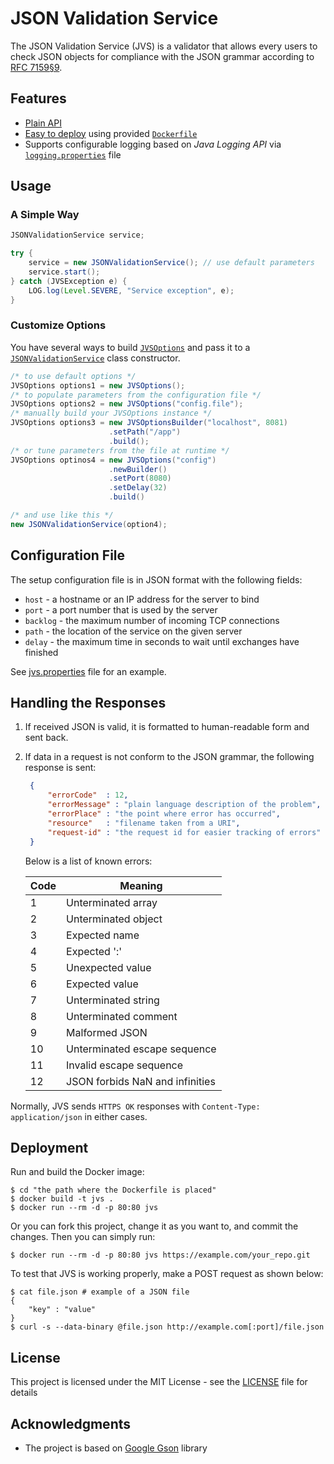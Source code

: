# JSON Validation Service
The JSON Validation Service (JVS) is a validator that allows every users to check JSON objects for compliance with the JSON grammar according to [RFC 7159§9](https://tools.ietf.org/html/rfc7159#section-9).

## Features

* [Plain API](#usage)
* [Easy to deploy](#deployment) using provided [`Dockerfile`](Dockerfile)
* Supports configurable logging based on *Java Logging API* via [`logging.properties`](logging.properties) file

## Usage

### A Simple Way

```java
JSONValidationService service;

try {
    service = new JSONValidationService(); // use default parameters
    service.start();
} catch (JVSException e) {
    LOG.log(Level.SEVERE, "Service exception", e);
}
```

### Customize Options
You have several ways to build [`JVSOptions`](src/service/JVSOptions.java) and pass it to a [`JSONValidationService`](src/service/JSONValidationService.java) class constructor.
```java
/* to use default options */
JVSOptions options1 = new JVSOptions();
/* to populate parameters from the configuration file */
JVSOptions options2 = new JVSOptions("config.file");
/* manually build your JVSOptions instance */
JVSOptions options3 = new JVSOptionsBuilder("localhost", 8081)
                      .setPath("/app")
                      .build();
/* or tune parameters from the file at runtime */
JVSOptions optinos4 = new JVSOptions("config")
                      .newBuilder()
                      .setPort(8080)
                      .setDelay(32)
                      .build()

/* and use like this */
new JSONValidationService(option4);
```

## Configuration File

The setup configuration file is in JSON format with the following fields:
 * `host` - a hostname or an IP address for the server to bind
 * `port` - a port number that is used by the server
 * `backlog` - the maximum number of incoming TCP connections
 * `path` - the location of the service on the given server
 * `delay` - the maximum time in seconds to wait until exchanges have finished

See [jvs.properties](jvs.properties) file for an example.

## Handling the Responses

1. If received JSON is valid, it is formatted to human-readable form and sent back.

2. If data in a request is not conform to the JSON grammar, the following response is sent:

    ```json
     {
         "errorCode"  : 12,
         "errorMessage" : "plain language description of the problem",
         "errorPlace" : "the point where error has occurred",
         "resource"   : "filename taken from a URI",
         "request-id" : "the request id for easier tracking of errors"
     }
     ```

     Below is a list of known errors:

    | Code | Meaning                                                  |
    |------|----------------------------------------------------------|
    | 1    | Unterminated array                                       |
    | 2    | Unterminated object                                      |
    | 3    | Expected name                                            |
    | 4    | Expected ':'                                             |
    | 5    | Unexpected value                                         |
    | 6    | Expected value                                           |
    | 7    | Unterminated string                                      |
    | 8    | Unterminated comment                                     |
    | 9    | Malformed JSON                                           |
    | 10   | Unterminated escape sequence                             |
    | 11   | Invalid escape sequence                                  |
    | 12   | JSON forbids NaN and infinities                          |

Normally, JVS sends `HTTPS OK` responses with `Content-Type: application/json` in either cases.

## Deployment

Run and build the Docker image:
```shell
$ cd "the path where the Dockerfile is placed"
$ docker build -t jvs .
$ docker run --rm -d -p 80:80 jvs
```

Or you can fork this project, change it as you want to, and commit the changes. Then you can simply run:

```shell
$ docker run --rm -d -p 80:80 jvs https://example.com/your_repo.git
```

To test that JVS is working properly, make a POST request as shown below:

```shell
$ cat file.json # example of a JSON file
{
    "key" : "value"
}
$ curl -s --data-binary @file.json http://example.com[:port]/file.json
```

## License

This project is licensed under the MIT License - see the [LICENSE](LICENSE) file for details

## Acknowledgments

* The project is based on [Google Gson](https://github.com/google/gson) library
